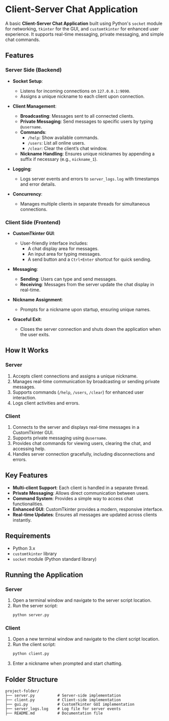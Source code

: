 # &#x20;Client-Server Chat Application

A basic **Client-Server Chat Application** built using Python's `socket` module for networking, `tkinter` for the GUI, and `customtkinter` for enhanced user experience. It supports real-time messaging, private messaging, and simple chat commands.

## Features

### Server Side (Backend)

- **Socket Setup**:

  - Listens for incoming connections on `127.0.0.1:9090`.
  - Assigns a unique nickname to each client upon connection.

- **Client Management**:

  - **Broadcasting**: Messages sent to all connected clients.
  - **Private Messaging**: Send messages to specific users by typing `@username`.
  - **Commands**:
    - `/help`: Show available commands.
    - `/users`: List all online users.
    - `/clear`: Clear the client’s chat window.
  - **Nickname Handling**: Ensures unique nicknames by appending a suffix if necessary (e.g., `nickname_1`).

- **Logging**:

  - Logs server events and errors to `server_logs.log` with timestamps and error details.

- **Concurrency**:

  - Manages multiple clients in separate threads for simultaneous connections.

### Client Side (Frontend)

- **CustomTkinter GUI**:

  - User-friendly interface includes:
    - A chat display area for messages.
    - An input area for typing messages.
    - A send button and a `Ctrl+Enter` shortcut for quick sending.

- **Messaging**:

  - **Sending**: Users can type and send messages.
  - **Receiving**: Messages from the server update the chat display in real-time.

- **Nickname Assignment**:

  - Prompts for a nickname upon startup, ensuring unique names.

- **Graceful Exit**:

  - Closes the server connection and shuts down the application when the user exits.

## How It Works

### Server

1. Accepts client connections and assigns a unique nickname.
2. Manages real-time communication by broadcasting or sending private messages.
3. Supports commands (`/help`, `/users`, `/clear`) for enhanced user interaction.
4. Logs client activities and errors.

### Client

1. Connects to the server and displays real-time messages in a CustomTkinter GUI.
2. Supports private messaging using `@username`.
3. Provides chat commands for viewing users, clearing the chat, and accessing help.
4. Handles server connection gracefully, including disconnections and errors.

## Key Features

- **Multi-client Support**: Each client is handled in a separate thread.
- **Private Messaging**: Allows direct communication between users.
- **Command System**: Provides a simple way to access chat functionalities.
- **Enhanced GUI**: CustomTkinter provides a modern, responsive interface.
- **Real-time Updates**: Ensures all messages are updated across clients instantly.

## Requirements

- Python 3.x
- `customtkinter` library
- `socket` module (Python standard library)

## Running the Application

### Server

1. Open a terminal window and navigate to the server script location.
2. Run the server script:
   ```bash
   python server.py
   ```

### Client

1. Open a new terminal window and navigate to the client script location.
2. Run the client script:
   ```bash
   python client.py
   ```
3. Enter a nickname when prompted and start chatting.

## Folder Structure

```
project-folder/
├── server.py          # Server-side implementation
├── client.py          # Client-side implementation
├── gui.py             # CustomTkinter GUI implementation
├── server_logs.log    # Log file for server events
├── README.md          # Documentation file
```
